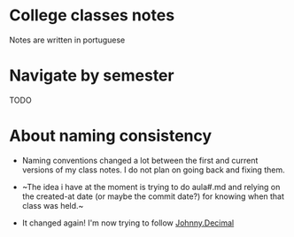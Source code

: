 # College classes notes

Notes are written in portuguese

# Navigate by semester

TODO

# About naming consistency

- Naming conventions changed a lot between the first and current versions of my class notes. I do not plan on going back and fixing them.

- ~The idea i have at the moment is trying to do aula#.md and relying on the created-at date (or maybe the commit date?) for knowing when that class was held.~

- It changed again! I'm now trying to follow [Johnny.Decimal](https://johnnydecimal.com/)
